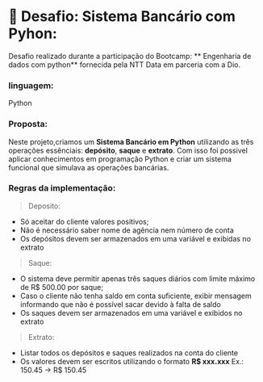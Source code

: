 # 🏦 Desafio: Sistema Bancário com Pyhon:

Desafio realizado durante a participação do Bootcamp: ** Engenharia de dados com python** fornecida pela NTT Data em parceria com a Dio.

### linguagem:
   Python 

### Proposta:

Neste projeto,criamos um **Sistema Bancário em Python** utilizando as três operações essênciais: **depósito**, **saque** e **extrato**. Com isso foi possivel aplicar conhecimentos em programação Python e criar um sistema funcional que simulava as operações bancárias. 

### Regras da implementação:
> Deposito: 
* Só aceitar do cliente valores positivos;
* Não é necessário saber nome de agência nem número de conta 
* Os depósitos devem ser armazenados em uma variável e exibidas no extrato 
 
> Saque:
* O sistema deve permitir apenas três saques diários com limite máximo de R$ 500.00 por saque;
* Caso o cliente não tenha saldo em conta suficiente, exibir mensagem informando que não é possível sacar devido à falta de saldo
* Os saques devem ser armazenados em uma variável e exibidos no extrato

>Extrato:
* Listar todos os depósitos e saques realizados na conta do cliente
* Os valores devem ser escritos utilizando o formato **R$ xxx.xxx**  Ex.: 150.45 -> R$ 150.45
   
